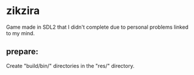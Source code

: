# zikzira

Game made in SDL2 that I didn't complete due to personal problems linked to my mind.

## prepare:

Create "build/bin/" directories in the "res/" directory.
